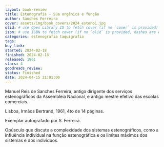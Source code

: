 ```yaml
---
layout: book-review
title: Estenografia - Sua orgânica e função
author: Sanches Ferreira
cover: assets/img/book_covers/2024_esteno1.jpg
olid: # use Open Library ID to fetch cover (if no `cover` is provided)
isbn: # use ISBN to fetch cover (if no `olid` is provided, dashes are optional)
categories: estenografia taquigrafia
tags:
buy_link:
started: 2024-02-18
finished: 2024-02-18
released: 1961
stars: 4
goodreads_review:
status: Finished
date: 2024-04-15 21:01:00
---
```


Manuel Reis de Sanches Ferreira, antigo dirigente dos serviços estenográficos da Assembleia Nacional, e antigo mestre efetivo das escolas comerciais.

Lisboa, Irmãos Bertrand, 1961, 4to de 14 páginas.

Exemplar autografado por S. Ferreira.

Opúsculo que discute a complexidade dos sistemas estenográficos, como a influência individual na função estenográfica e os limites máximos dos sistemas e dos indivíduos.
